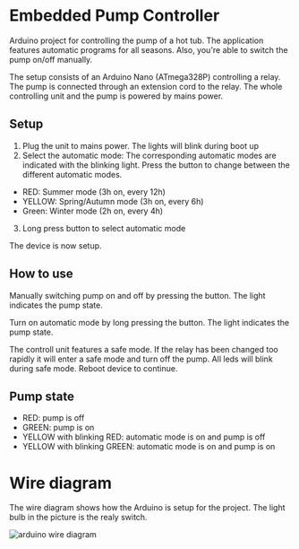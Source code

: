 # Embedded Pump Controller
Arduino project for controlling the pump of a hot tub. The application features automatic programs for all seasons. Also, you're able to switch the pump on/off manually.

The setup consists of an Arduino Nano (ATmega328P) controlling a relay. The pump is connected through an extension cord to the relay. The whole controlling unit and the pump is powered by mains power.

## Setup
1. Plug the unit to mains power. The lights will blink during boot up
2. Select the automatic mode: The corresponding automatic modes are indicated with the blinking light. Press the button to change between the different automatic modes.
  - RED: Summer mode (3h on, every 12h)
  - YELLOW: Spring/Autumn mode (3h on, every 6h)
  - Green: Winter mode (2h on, every 4h)
3. Long press button to select automatic mode

The device is now setup.

## How to use
Manually switching pump on and off by pressing the button. The light indicates the pump state.

Turn on automatic mode by long pressing the button. The light indicates the pump state.

The controll unit features a safe mode. If the relay has been changed too rapidly it will enter a safe mode and turn off the pump. All leds will blink during safe mode. Reboot device to continue.

## Pump state
-	RED: pump is off
-	GREEN: pump is on
-	YELLOW with blinking RED: automatic mode is on and pump is off
-	YELLOW with blinking GREEN: automatic mode is on and pump is on




# Wire diagram
The wire diagram shows how the Arduino is setup for the project. The light bulb in the picture is the realy switch.

![arduino wire diagram](https://user-images.githubusercontent.com/5174743/60017200-ddabed80-9690-11e9-8005-9418ab7f838c.JPG)
